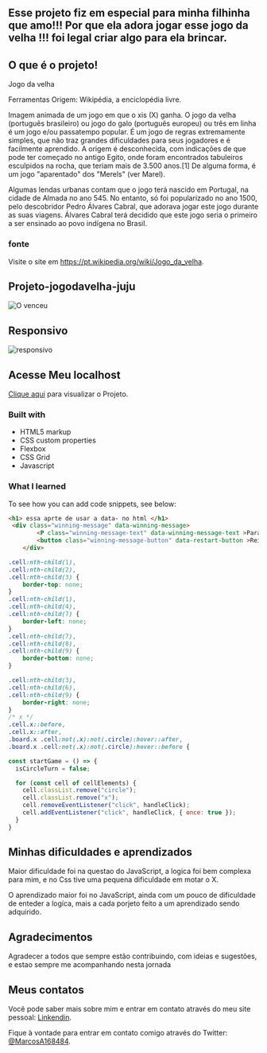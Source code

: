 
## Esse projeto fiz em especial para minha filhinha que amo!!! Por que ela adora jogar esse jogo da velha !!! foi legal criar algo para ela brincar. 

## O que é o projeto!

Jogo da velha

Ferramentas
Origem: Wikipédia, a enciclopédia livre.

Imagem animada de um jogo em que o xis (X) ganha.
O jogo da velha (português brasileiro) ou jogo do galo (português europeu) ou três em linha é um jogo e/ou passatempo popular. É um jogo de regras extremamente simples, que não traz grandes dificuldades para seus jogadores e é facilmente aprendido. A origem é desconhecida, com indicações de que pode ter começado no antigo Egito, onde foram encontrados tabuleiros esculpidos na rocha, que teriam mais de 3.500 anos.[1] De alguma forma, é um jogo "aparentado" dos "Merels" (ver Marel).

Algumas lendas urbanas contam que o jogo terá nascido em Portugal, na cidade de Almada no ano 545. No entanto, só foi popularizado no ano 1500, pelo descobridor Pedro Álvares Cabral, que adorava jogar este jogo durante as suas viagens. Álvares Cabral terá decidido que este jogo seria o primeiro a ser ensinado ao povo indígena no Brasil.
 
 ### fonte
 Visite o site em <https://pt.wikipedia.org/wiki/Jogo_da_velha>.

## Projeto-jogodavelha-juju
![O venceu](https://github.com/marcosaureliosl/Projeto-jogodavelha-juju/assets/127764997/09d38119-def3-4f26-8528-6a305d76fca6)

## Responsivo
![responsivo](https://github.com/marcosaureliosl/Projeto-jogodavelha-juju/assets/127764997/c33b8d18-54d2-4d37-b0dd-fc8aa7c55301)



## Acesse Meu localhost


[Clique aqui](https://marcosaureliosl.github.io/Projeto-jogodavelha-juju/) para visualizar o Projeto.



### Built with

- HTML5 markup
- CSS custom properties
- Flexbox
- CSS Grid
- Javascript

### What I learned


To see how you can add code snippets, see below:

```html
<h1> essa aprte de usar a data- no html </h1>
 <div class="winning-message" data-winning-message>
        <P class="winning-message-text" data-winning-message-text >Parabéns,você venceu! </P>
        <button class="winning-message-button" data-restart-button >Reiniciar!</button>
    </div>
```
```css
.cell:nth-child(1),
.cell:nth-child(2),
.cell:nth-child(3) {
    border-top: none;
}
.cell:nth-child(1),
.cell:nth-child(4),
.cell:nth-child(7) {
    border-left: none;
}
.cell:nth-child(7),
.cell:nth-child(8),
.cell:nth-child(9) {
    border-bottom: none;
}

.cell:nth-child(3),
.cell:nth-child(6),
.cell:nth-child(9) {
    border-right: none;
}
/* x */
.cell.x::before,
.cell.x::after,
.board.x .cell:not(.x):not(.circle):hover::after, 
.board.x .cell:not(.x):not(.circle):hover::before {
```
```js
const startGame = () => {
  isCircleTurn = false;

  for (const cell of cellElements) {
    cell.classList.remove("circle");
    cell.classList.remove("x");
    cell.removeEventListener("click", handleClick);
    cell.addEventListener("click", handleClick, { once: true });
  }
}
```

## Minhas dificuldades e aprendizados

Maior dificuldade foi na questao do JavaScript, a logica foi bem complexa para mim, e no Css tive uma pequena dificuldade em motar o X.

O aprendizado maior foi no JavaScript, ainda com um pouco de dificuldade de enteder a logíca, mais a cada porjeto feito a um aprendizado sendo adquirido.

## Agradecimentos 


Agradecer a todos que sempre estão contribuindo, com ideias e sugestões, e estao sempre me acompanhando nesta jornada

## Meus contatos


Você pode saber mais sobre mim e entrar em contato através do meu site pessoal: [Linkendin](https://www.linkedin.com/in/marcosaureliosl/).

Fique à vontade para entrar em contato comigo através do Twitter: [@MarcosA168484](https://twitter.com/MarcosA168484).



